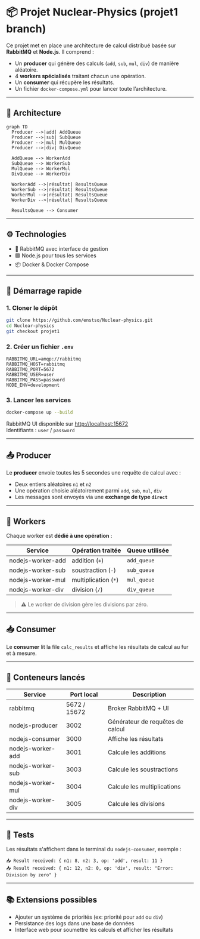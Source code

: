 # 📦 Projet Nuclear-Physics (projet1 branch)

Ce projet met en place une architecture de calcul distribué basée sur **RabbitMQ** et **Node.js**. Il comprend :

- Un **producer** qui génère des calculs (`add`, `sub`, `mul`, `div`) de manière aléatoire.
- 4 **workers spécialisés** traitant chacun une opération.
- Un **consumer** qui récupère les résultats.
- Un fichier `docker-compose.yml` pour lancer toute l’architecture.

---

## 📐 Architecture

```mermaid
graph TD
  Producer -->|add| AddQueue
  Producer -->|sub| SubQueue
  Producer -->|mul| MulQueue
  Producer -->|div| DivQueue

  AddQueue --> WorkerAdd
  SubQueue --> WorkerSub
  MulQueue --> WorkerMul
  DivQueue --> WorkerDiv

  WorkerAdd -->|résultat| ResultsQueue
  WorkerSub -->|résultat| ResultsQueue
  WorkerMul -->|résultat| ResultsQueue
  WorkerDiv -->|résultat| ResultsQueue

  ResultsQueue --> Consumer
```

---

## ⚙️ Technologies

- 🐇 RabbitMQ avec interface de gestion
- 🟩 Node.js pour tous les services
- 📦 Docker & Docker Compose

---

## 🚀 Démarrage rapide

### 1. Cloner le dépôt

```bash
git clone https://github.com/enstso/Nuclear-physics.git
cd Nuclear-physics
git checkout projet1
```

### 2. Créer un fichier `.env`

```env
RABBITMQ_URL=amqp://rabbitmq
RABBITMQ_HOST=rabbitmq
RABBITMQ_PORT=5672
RABBITMQ_USER=user
RABBITMQ_PASS=password
NODE_ENV=development
```

### 3. Lancer les services

```bash
docker-compose up --build
```

RabbitMQ UI disponible sur [http://localhost:15672](http://localhost:15672)  
Identifiants : `user` / `password`

---

## 📤 Producer

Le **producer** envoie toutes les 5 secondes une requête de calcul avec :

- Deux entiers aléatoires `n1` et `n2`
- Une opération choisie aléatoirement parmi `add`, `sub`, `mul`, `div`
- Les messages sont envoyés via une **exchange de type `direct`**

---

## 🧠 Workers

Chaque worker est **dédié à une opération** :

| Service              | Opération traitée | Queue utilisée |
|----------------------|-------------------|----------------|
| nodejs-worker-add    | addition (`+`)    | `add_queue`    |
| nodejs-worker-sub    | soustraction (`-`)| `sub_queue`    |
| nodejs-worker-mul    | multiplication (`*`) | `mul_queue` |
| nodejs-worker-div    | division (`/`)    | `div_queue`    |

> ⚠️ Le worker de division gère les divisions par zéro.

---

## 📥 Consumer

Le **consumer** lit la file `calc_results` et affiche les résultats de calcul au fur et à mesure.

---

## 🐳 Conteneurs lancés

| Service            | Port local | Description                       |
|--------------------|------------|-----------------------------------|
| rabbitmq           | 5672 / 15672 | Broker RabbitMQ + UI              |
| nodejs-producer    | 3002       | Générateur de requêtes de calcul  |
| nodejs-consumer    | 3000       | Affiche les résultats             |
| nodejs-worker-add  | 3001       | Calcule les additions             |
| nodejs-worker-sub  | 3003       | Calcule les soustractions         |
| nodejs-worker-mul  | 3004       | Calcule les multiplications       |
| nodejs-worker-div  | 3005       | Calcule les divisions             |

---

## 🧪 Tests

Les résultats s'affichent dans le terminal du `nodejs-consumer`, exemple :

```
📥 Result received: { n1: 8, n2: 3, op: 'add', result: 11 }
📥 Result received: { n1: 12, n2: 0, op: 'div', result: "Error: Division by zero" }
```

---

## 📚 Extensions possibles

- Ajouter un système de priorités (ex: priorité pour `add` ou `div`)
- Persistance des logs dans une base de données
- Interface web pour soumettre les calculs et afficher les résultats
